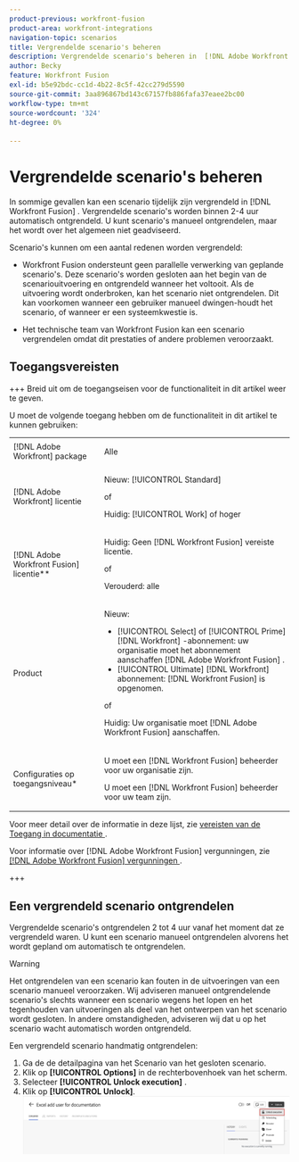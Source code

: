 ```yaml
---
product-previous: workfront-fusion
product-area: workfront-integrations
navigation-topic: scenarios
title: Vergrendelde scenario's beheren
description: Vergrendelde scenario's beheren in  [!DNL Adobe Workfront Fusion]
author: Becky
feature: Workfront Fusion
exl-id: b5e92bdc-cc1d-4b22-8c5f-42cc279d5590
source-git-commit: 3aa896867bd143c67157fb886fafa37eaee2bc00
workflow-type: tm+mt
source-wordcount: '324'
ht-degree: 0%

---
```


# Vergrendelde scenario&#39;s beheren

In sommige gevallen kan een scenario tijdelijk zijn vergrendeld in [!DNL Workfront Fusion] . Vergrendelde scenario&#39;s worden binnen 2-4 uur automatisch ontgrendeld. U kunt scenario&#39;s manueel ontgrendelen, maar het wordt over het algemeen niet geadviseerd.

Scenario&#39;s kunnen om een aantal redenen worden vergrendeld:

* Workfront Fusion ondersteunt geen parallelle verwerking van geplande scenario&#39;s. Deze scenario&#39;s worden gesloten aan het begin van de scenariouitvoering en ontgrendeld wanneer het voltooit. Als de uitvoering wordt onderbroken, kan het scenario niet ontgrendelen. Dit kan voorkomen wanneer een gebruiker manueel dwingen-houdt het scenario, of wanneer er een systeemkwestie is.

* Het technische team van Workfront Fusion kan een scenario vergrendelen omdat dit prestaties of andere problemen veroorzaakt.

## Toegangsvereisten

+++ Breid uit om de toegangseisen voor de functionaliteit in dit artikel weer te geven.

U moet de volgende toegang hebben om de functionaliteit in dit artikel te kunnen gebruiken:

<table style="table-layout:auto">
 <col> 
 <col> 
 <tbody> 
  <tr> 
   <td role="rowheader">[!DNL Adobe Workfront] package</td> 
   <td> <p>Alle</p> </td> 
  </tr> 
  <tr data-mc-conditions=""> 
   <td role="rowheader">[!DNL Adobe Workfront] licentie</td> 
   <td> <p>Nieuw: [!UICONTROL Standard]</p><p>of</p><p>Huidig: [!UICONTROL Work] of hoger</p> </td> 
  </tr> 
  <tr> 
   <td role="rowheader">[!DNL Adobe Workfront Fusion] licentie**</td> 
   <td>
   <p>Huidig: Geen [!DNL Workfront Fusion] vereiste licentie.</p>
   <p>of</p>
   <p>Verouderd: alle </p>
   </td> 
  </tr> 
  <tr> 
   <td role="rowheader">Product</td> 
   <td>
   <p>Nieuw:</p> <ul><li>[!UICONTROL Select] of [!UICONTROL Prime] [!DNL Workfront] -abonnement: uw organisatie moet het abonnement aanschaffen [!DNL Adobe Workfront Fusion] .</li><li>[!UICONTROL Ultimate] [!DNL Workfront] abonnement: [!DNL Workfront Fusion] is opgenomen.</li></ul>
   <p>of</p>
   <p>Huidig: Uw organisatie moet [!DNL Adobe Workfront Fusion] aanschaffen.</p>
   </td> 
  </tr>
  <tr data-mc-conditions=""> 
   <td role="rowheader">Configuraties op toegangsniveau*</td> 
   <td> 
     <p>U moet een [!DNL Workfront Fusion] beheerder voor uw organisatie zijn.</p>
     <p>U moet een [!DNL Workfront Fusion] beheerder voor uw team zijn.</p>
   </td> 
  </tr> 
   </td> 
  </tr> 
 </tbody> 
</table>

Voor meer detail over de informatie in deze lijst, zie [ vereisten van de Toegang in documentatie ](/help/workfront-fusion/references/licenses-and-roles/access-level-requirements-in-documentation.md).

Voor informatie over [!DNL Adobe Workfront Fusion] vergunningen, zie [[!DNL Adobe Workfront Fusion]  vergunningen ](/help/workfront-fusion/set-up-and-manage-workfront-fusion/licensing-operations-overview/license-automation-vs-integration.md).

+++


## Een vergrendeld scenario ontgrendelen

Vergrendelde scenario&#39;s ontgrendelen 2 tot 4 uur vanaf het moment dat ze vergrendeld waren. U kunt een scenario manueel ontgrendelen alvorens het wordt gepland om automatisch te ontgrendelen.

>[!WARNING]
>
>Het ontgrendelen van een scenario kan fouten in de uitvoeringen van een scenario manueel veroorzaken. Wij adviseren manueel ontgrendelende scenario&#39;s slechts wanneer een scenario wegens het lopen en het tegenhouden van uitvoeringen als deel van het ontwerpen van het scenario wordt gesloten. In andere omstandigheden, adviseren wij dat u op het scenario wacht automatisch worden ontgrendeld.


Een vergrendeld scenario handmatig ontgrendelen:

1. Ga de de detailpagina van het Scenario van het gesloten scenario.
1. Klik op **[!UICONTROL Options]** in de rechterbovenhoek van het scherm.
1. Selecteer **[!UICONTROL Unlock execution]** .
1. Klik op **[!UICONTROL Unlock]**.
   ![ Ontgrendelingsscenario ](assets/unlock-scenario.png)

